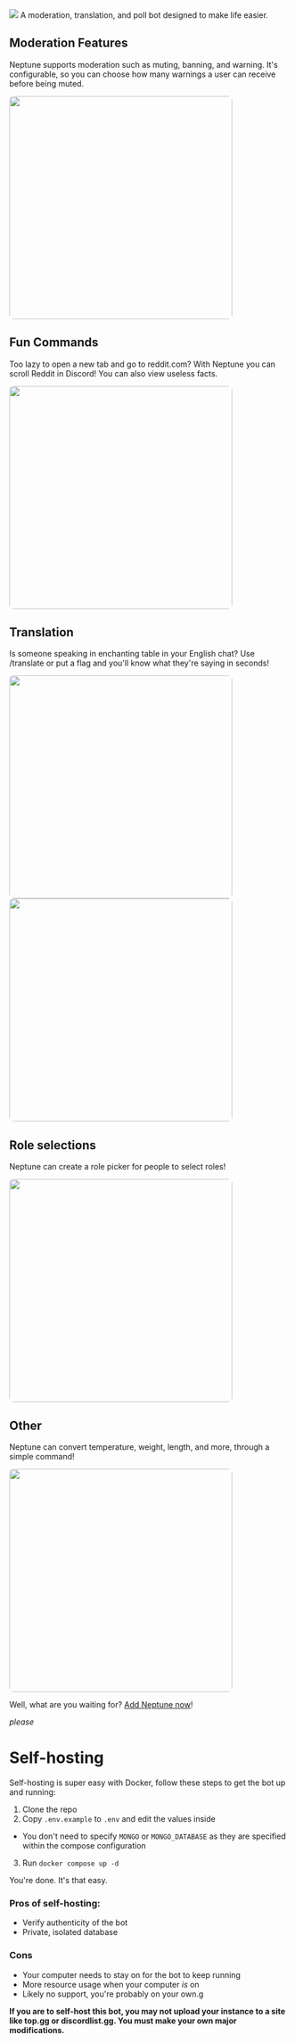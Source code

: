 <img src="https://i.imgur.com/niBtKLY.png" />
A moderation, translation, and poll bot designed to make life easier.

## Moderation Features
Neptune supports moderation such as muting, banning, and warning. It's configurable, so you can choose how many warnings a user can receive before being muted.

<img src="https://user-images.githubusercontent.com/80978739/206936246-a5ee2722-5847-438d-a80d-265bb85a6981.png" width="400px" style="border-radius: 8px;" />


## Fun Commands
Too lazy to open a new tab and go to reddit.com? With Neptune you can scroll Reddit in Discord! You can also view useless facts.

<img src="https://user-images.githubusercontent.com/80978739/206936358-f85ba88d-74dd-4f29-94d4-c0fe869e0b92.png" width="400px" style="border-radius: 8px;" />


## Translation
Is someone speaking in enchanting table in your English chat? Use /translate or put a flag and you'll know what they're saying in seconds!<br/>

<img src="https://user-images.githubusercontent.com/80978739/206936748-8f64c1e7-d942-4a54-9080-c2c01e445072.png" width="400px" style="border-radius: 8px;" />

<img src="https://user-images.githubusercontent.com/80978739/206936829-ac300d75-2a4b-4fba-ab2f-da71886750ea.png" width="400px" style="border-radius: 8px;" />

## Role selections
Neptune can create a role picker for people to select roles!

<img src="https://user-images.githubusercontent.com/80978739/206936889-f8410a26-3ea5-4e3b-8ea9-b20694ff5712.png" width="400px" style="border-radius: 8px;" />

## Other
Neptune can convert temperature, weight, length, and more, through a simple command!

<img src="https://user-images.githubusercontent.com/80978739/207481410-b71d4705-b7fc-42bc-8a11-93271e548105.png" width="400px" style="border-radius: 8px;" />

Well, what are you waiting for? [Add Neptune now](https://top.gg/bot/977240559641038921)!


*please*

# Self-hosting

Self-hosting is super easy with Docker, follow these steps to get the bot up and running:

1. Clone the repo
2. Copy `.env.example` to `.env` and edit the values inside
- You don't need to specify `MONGO` or `MONGO_DATABASE` as they are specified within the compose configuration
3. Run `docker compose up -d`

You're done. It's that easy.

### Pros of self-hosting:
- Verify authenticity of the bot
- Private, isolated database

### Cons
- Your computer needs to stay on for the bot to keep running
- More resource usage when your computer *is* on
- Likely no support, you're probably on your own.g

**If you are to self-host this bot, you may not upload your instance to a site like top.gg or discordlist.gg. You must make your own major modifications.**
